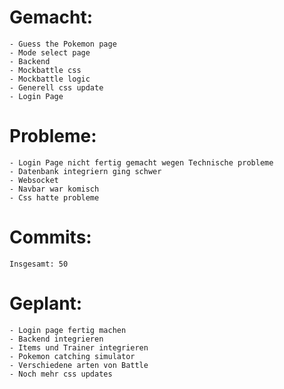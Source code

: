 # Gemacht:
    - Guess the Pokemon page
    - Mode select page
    - Backend
    - Mockbattle css
    - Mockbattle logic
    - Generell css update
    - Login Page

# Probleme:
    - Login Page nicht fertig gemacht wegen Technische probleme
    - Datenbank integriern ging schwer
    - Websocket
    - Navbar war komisch
    - Css hatte probleme

# Commits:

    Insgesamt: 50   

# Geplant:
    - Login page fertig machen
    - Backend integrieren
    - Items und Trainer integrieren
    - Pokemon catching simulator
    - Verschiedene arten von Battle
    - Noch mehr css updates 